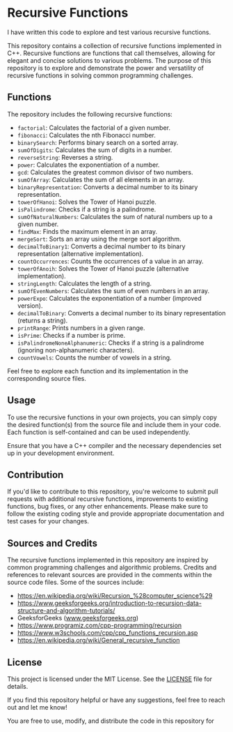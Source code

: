 # Recursive Functions
I have written this code to explore and test various recursive functions.


This repository contains a collection of recursive functions implemented in C++.
Recursive functions are functions that call themselves, allowing for elegant and concise solutions to various problems.
The purpose of this repository is to explore and demonstrate the power and versatility of recursive functions in solving common programming challenges.

## Functions

The repository includes the following recursive functions:

- `factorial`: Calculates the factorial of a given number.
- `fibonacci`: Calculates the nth Fibonacci number.
- `binarySearch`: Performs binary search on a sorted array.
- `sumOfDigits`: Calculates the sum of digits in a number.
- `reverseString`: Reverses a string.
- `power`: Calculates the exponentiation of a number.
- `gcd`: Calculates the greatest common divisor of two numbers.
- `sumOfArray`: Calculates the sum of all elements in an array.
- `binaryRepresentation`: Converts a decimal number to its binary representation.
- `towerOfHanoi`: Solves the Tower of Hanoi puzzle.
- `isPalindrome`: Checks if a string is a palindrome.
- `sumOfNaturalNumbers`: Calculates the sum of natural numbers up to a given number.
- `findMax`: Finds the maximum element in an array.
- `mergeSort`: Sorts an array using the merge sort algorithm.
- `decimalToBinary1`: Converts a decimal number to its binary representation (alternative implementation).
- `countOccurrences`: Counts the occurrences of a value in an array.
- `towerOfAnoih`: Solves the Tower of Hanoi puzzle (alternative implementation).
- `stringLength`: Calculates the length of a string.
- `sumOfEvenNumbers`: Calculates the sum of even numbers in an array.
- `powerExpo`: Calculates the exponentiation of a number (improved version).
- `decimalToBinary`: Converts a decimal number to its binary representation (returns a string).
- `printRange`: Prints numbers in a given range.
- `isPrime`: Checks if a number is prime.
- `isPalindromeNoneAlphanumeric`: Checks if a string is a palindrome (ignoring non-alphanumeric characters).
- `countVowels`: Counts the number of vowels in a string.

Feel free to explore each function and its implementation in the corresponding source files.

## Usage

To use the recursive functions in your own projects, you can simply copy the desired function(s) from the source file and include them in your code.
Each function is self-contained and can be used independently.

Ensure that you have a C++ compiler and the necessary dependencies set up in your development environment.

## Contribution

If you'd like to contribute to this repository, you're welcome to submit pull requests with additional recursive functions,
improvements to existing functions, bug fixes, or any other enhancements. 
Please make sure to follow the existing coding style and provide appropriate documentation and test cases for your changes.

## Sources and Credits

The recursive functions implemented in this repository are inspired by common programming challenges and algorithmic problems.
Credits and references to relevant sources are provided in the comments within the source code files. Some of the sources include:
- https://en.wikipedia.org/wiki/Recursion_%28computer_science%29 
- https://www.geeksforgeeks.org/introduction-to-recursion-data-structure-and-algorithm-tutorials/
- GeeksforGeeks (www.geeksforgeeks.org)
- https://www.programiz.com/cpp-programming/recursion
- https://www.w3schools.com/cpp/cpp_functions_recursion.asp
- https://en.wikipedia.org/wiki/General_recursive_function
## License

This project is licensed under the MIT License. See the [LICENSE](LICENSE) file for details.

If you find this repository helpful or have any suggestions, feel free to reach out and let me know!

You are free to use, modify, and distribute the code in this repository for
